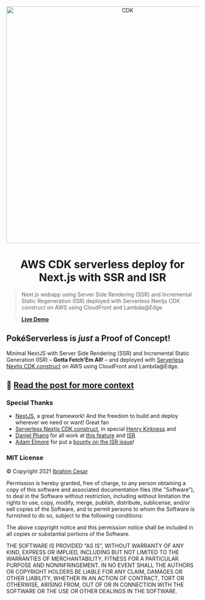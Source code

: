 <div align="center">

<img src="https://d2908q01vomqb2.cloudfront.net/7719a1c782a1ba91c031a682a0a2f8658209adbf/2021/01/15/cdk-logo6-1260x476.png" alt="CDK" width="620" />

# AWS CDK serverless deploy for Next.js with SSR and ISR

</div>

> Next.js webapp using Server Side Rendering (SSR) and Incremental Static Regeneration (ISR) deployed with Serverless Nextjs CDK construct on AWS using CloudFront and Lambda@Edge

> **[Live Demo](https://d3k4okkgstczau.cloudfront.net)**

## PokéServerless is _just_ a Proof of Concept!

Minimal NextJS with Server Side Rendering (SSR) and Incremental Static Generation (ISR) – **Gotta Fetch'Em All!** – and deployed with [Serverless Nextjs CDK construct](https://serverless-nextjs.com/docs/cdkconstruct/) on AWS using CloudFront and Lambda@Edge.


## 🌟 [Read the post for more context](https://ibrahimcesar.cloud/blog/do-zero-ao-salve-mundo-em-aws-cdk-cloud-development-kit/)

### Special Thanks

- [NextJS](https://nextjs.org/), a great framework! And the freedom to build and deploy wherever we need or want! Great fan
- [Serverless Nextjs CDK construct](https://serverless-nextjs.com/docs/cdkconstruct/), in special [Henry Kirkness](https://github.com/kirkness) and 
- [Daniel Phang](https://github.com/dphang) for all work at [this feature](https://github.com/serverless-nextjs/serverless-next.js/pull/878) and [ISR](https://github.com/serverless-nextjs/serverless-next.js/pull/1028)
- [Adam Elmore](https://twitter.com/aeduhm) for put a [bounty on the ISR issue](https://twitter.com/aeduhm/status/1382093398077796357?s=20)!


### MIT License

© Copyright 2021 [Ibrahim Cesar](https://ibrahimcesar.cloud)

Permission is hereby granted, free of charge, to any person obtaining a copy of this software and associated documentation files (the "Software"), to deal in the Software without restriction, including without limitation the rights to use, copy, modify, merge, publish, distribute, sublicense, and/or sell copies of the Software, and to permit persons to whom the Software is furnished to do so, subject to the following conditions:

The above copyright notice and this permission notice shall be included in all copies or substantial portions of the Software.

THE SOFTWARE IS PROVIDED "AS IS", WITHOUT WARRANTY OF ANY KIND, EXPRESS OR IMPLIED, INCLUDING BUT NOT LIMITED TO THE WARRANTIES OF MERCHANTABILITY, FITNESS FOR A PARTICULAR PURPOSE AND NONINFRINGEMENT. IN NO EVENT SHALL THE AUTHORS OR COPYRIGHT HOLDERS BE LIABLE FOR ANY CLAIM, DAMAGES OR OTHER LIABILITY, WHETHER IN AN ACTION OF CONTRACT, TORT OR OTHERWISE, ARISING FROM, OUT OF OR IN CONNECTION WITH THE SOFTWARE OR THE USE OR OTHER DEALINGS IN THE SOFTWARE.
